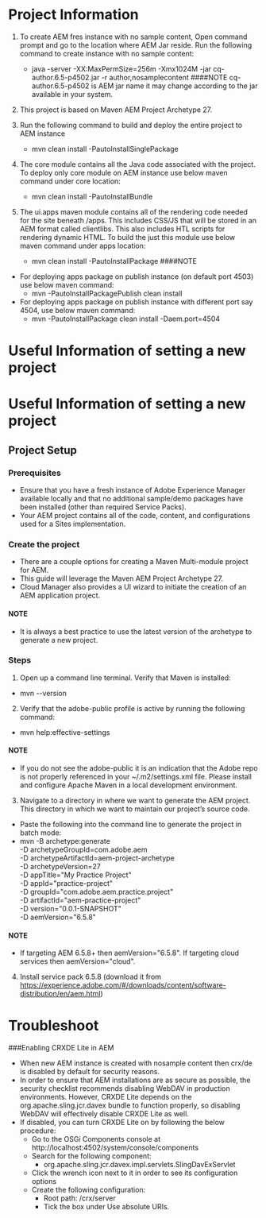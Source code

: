 # Project Information
1. To create AEM fres instance with no sample content, Open command prompt and go to the location where AEM Jar reside. Run the following command to create instance with no sample content:
   * java -server -XX:MaxPermSize=256m -Xmx1024M -jar cq-author.6.5-p4502.jar -r author,nosamplecontent
####NOTE
cq-author.6.5-p4502 is AEM jar name it may change according to the jar available in your system.
  
2. This project is based on Maven AEM Project Archetype 27.
3. Run the following command to build and deploy the entire project to AEM instance
   * mvn clean install -PautoInstallSinglePackage
4. The core module contains all the Java code associated with the project. To deploy only core module on AEM instance use below maven command under core location:
   * mvn clean install -PautoInstallBundle
5. The ui.apps maven module contains all of the rendering code needed for the site beneath /apps. This includes CSS/JS that will be stored in an AEM format called clientlibs. This also includes HTL scripts for rendering dynamic HTML. To build the just this module use below maven command under apps location:
   * mvn clean install -PautoInstallPackage
####NOTE
* For deploying apps package on publish instance (on default port 4503) use below maven command:
    * mvn -PautoInstallPackagePublish clean install
* For deploying apps package on publish instance with different port say 4504, use below maven command:
    * mvn -PautoInstallPackage clean install -Daem.port=4504

# Useful Information of setting a new project


# Useful Information of setting a new project

## Project Setup

### Prerequisites
* Ensure that you have a fresh instance of Adobe Experience Manager available locally and that no additional sample/demo packages have been installed (other than required Service Packs).
* Your AEM project contains all of the code, content, and configurations used for a Sites implementation.

### Create the project
* There are a couple options for creating a Maven Multi-module project for AEM. 
* This guide will leverage the Maven AEM Project Archetype 27.
* Cloud Manager also provides a UI wizard to initiate the creation of an AEM application project.

#### NOTE
*  It is always a best practice to use the latest version of the archetype to generate a new project.

### Steps
1. Open up a command line terminal. Verify that Maven is installed:
*  mvn --version

2. Verify that the adobe-public profile is active by running the following command:
*  mvn help:effective-settings

#### NOTE
* If you do not see the adobe-public it is an indication that the Adobe repo is not properly referenced in your ~/.m2/settings.xml file. Please install and configure Apache Maven in a local development environment.

3. Navigate to a directory in where we want to generate the AEM project. This directory in which we want to maintain our project’s source code.
*  Paste the following into the command line to generate the project in batch mode:
*  mvn -B archetype:generate \
-D archetypeGroupId=com.adobe.aem \
-D archetypeArtifactId=aem-project-archetype \
-D archetypeVersion=27 \
-D appTitle="My Practice Project" \
-D appId="practice-project" \
-D groupId="com.adobe.aem.practice.project" \
-D artifactId="aem-practice-project" \
-D version="0.0.1-SNAPSHOT" \
-D aemVersion="6.5.8"
   
#### NOTE
* If targeting AEM 6.5.8+ then aemVersion="6.5.8". If targeting cloud services then aemVersion="cloud".

4) Install service pack 6.5.8 (download it from https://experience.adobe.com/#/downloads/content/software-distribution/en/aem.html)


# Troubleshoot

###Enabling CRXDE Lite in AEM

* When new AEM instance is created with nosample content then crx/de is disabled by default for security reasons.
* In order to ensure that AEM installations are as secure as possible, the security checklist recommends disabling WebDAV in production environments. However, CRXDE Lite depends on the org.apache.sling.jcr.davex bundle to function properly, so disabling WebDAV will effectively disable CRXDE Lite as well.
* If disabled, you can turn CRXDE Lite on by following the below procedure:
  * Go to the OSGi Components console at http://localhost:4502/system/console/components
  * Search for the following component:
    * org.apache.sling.jcr.davex.impl.servlets.SlingDavExServlet
  * Click the wrench icon next to it in order to see its configuration options
  * Create the following configuration:
    * Root path: /crx/server
    * Tick the box under Use absolute URIs.
    

